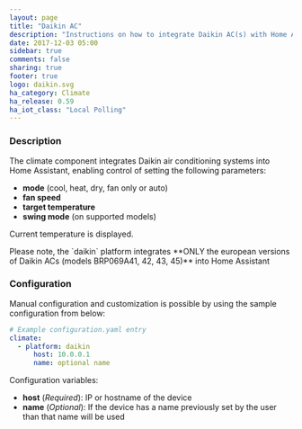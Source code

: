 ```yaml
---
layout: page
title: "Daikin AC"
description: "Instructions on how to integrate Daikin AC(s) with Home Assistant."
date: 2017-12-03 05:00
sidebar: true
comments: false
sharing: true
footer: true
logo: daikin.svg
ha_category: Climate
ha_release: 0.59
ha_iot_class: "Local Polling"
---
```


### Description ###

The climate component integrates Daikin air conditioning systems into Home Assistant, enabling control of setting the following parameters:
- **mode** (cool, heat, dry, fan only or auto)
- **fan speed**
- **target temperature**
- **swing mode** (on supported models)

Current temperature is displayed.

<p class='note warning'>
    Please note, the `daikin` platform integrates **ONLY the european versions of Daikin ACs (models BRP069A41, 42, 43, 45)** into Home Assistant
</p>

### Configuration ###

Manual configuration and customization is possible by using the sample configuration from below:

```yaml
# Example configuration.yaml entry
climate:
  - platform: daikin
      host: 10.0.0.1
      name: optional name
```

Configuration variables:

- **host** (*Required*): IP or hostname of the device
- **name** (*Optional*): If the device has a name previously set by the user than that name will be used


